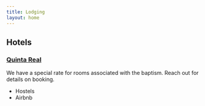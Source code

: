 ```yaml
---
title: Lodging
layout: home
---
```


## Hotels

### [Quinta Real](https://www.caminoreal.com/en/quintareal/quinta-real-oaxaca) 
We have a special rate for rooms associated with the baptism. Reach out for details on booking. 

- Hostels
- Airbnb

